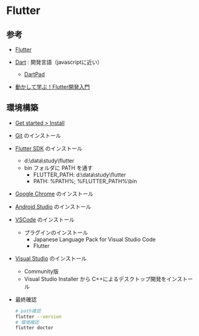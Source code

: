 # Flutter

## 参考

- [Flutter](https://flutter.dev/)
- [Dart](https://dart.dev/) : 開発言語（javascriptに近い）
  - [DartPad](https://dartpad.dev/)

- [動かして学ぶ！Flutter開発入門](https://www.shoeisha.co.jp/book/detail/9784798177366)

## 環境構築

- [Get started > Install](https://docs.flutter.dev/get-started/install)

- [Git](https://git-scm.com/download/win) のインストール
- [Flutter SDK](https://docs.flutter.dev/release/archive) のインストール
  - d:\data\study\flutter
  - bin フォルダに PATH を通す
    - FLUTTER_PATH: d:\data\study\flutter
    - PATH: %PATH%; %FLUTTER_PATH%\bin
- [Google Chrome](https://www.google.com/intl/ja_jp/chrome/) のインストール
- [Android Studio](https://developer.android.com/studio?hl=ja) のインストール
- [VSCode](https://code.visualstudio.com/download) のインストール
  - プラグインのインストール
    - Japanese Language Pack for Visual Studio Code
    - Flutter
- [Visual Studio](https://visualstudio.microsoft.com/ja/downloads/) のインストール
  - Community版
  - Visual Studio Installer から C++によるデスクトップ開発をインストール

- 最終確認

  ```bash
  # path確認
  flutter --version
  # 環境確認
  flutter doctor
  ```
